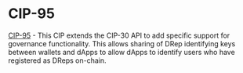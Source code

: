 # CIP-95

[CIP-95](https://github.com/cardano-foundation/CIPs/blob/master/CIP-0095/README.md) - This CIP extends the CIP-30 API to add specific support for governance functionality. This allows sharing of DRep identifying keys between wallets and dApps to allow dApps to identify users who have registered as DReps on-chain.

